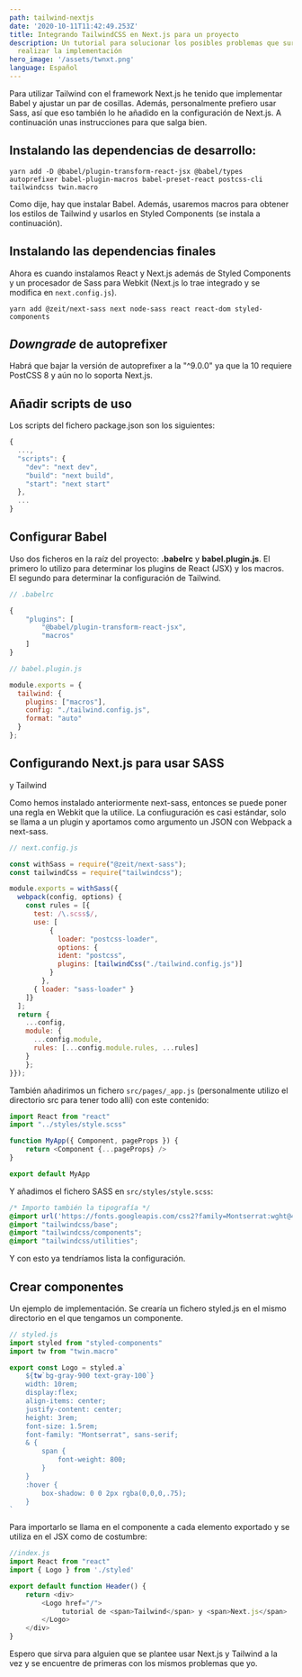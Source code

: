```yaml
---
path: tailwind-nextjs
date: '2020-10-11T11:42:49.253Z'
title: Integrando TailwindCSS en Next.js para un proyecto
description: Un tutorial para solucionar los posibles problemas que surjan al
  realizar la implementación
hero_image: '/assets/twnxt.png'
language: Español
---
```


Para utilizar Tailwind con el framework Next.js he tenido que implementar Babel y ajustar un par de cosillas. Además, personalmente prefiero usar Sass, así que eso también lo he añadido en la configuración de Next.js. A continuación unas instrucciones para que salga bien.

## Instalando las dependencias de desarrollo:

```yarn add -D @babel/plugin-transform-react-jsx @babel/types autoprefixer babel-plugin-macros babel-preset-react postcss-cli tailwindcss twin.macro```

Como dije, hay que instalar Babel. Además, usaremos macros para obtener los estilos de Tailwind y usarlos en Styled Components (se instala a continuación).

## Instalando las dependencias finales

Ahora es cuando instalamos React y Next.js además de Styled Components y un procesador de Sass para Webkit (Next.js lo trae integrado y se modifica en `next.config.js`).

```yarn add @zeit/next-sass next node-sass react react-dom styled-components```

## *Downgrade* de autoprefixer

Habrá que bajar la versión de autoprefixer a la "^9.0.0" ya que la 10 requiere PostCSS 8 y aún no lo soporta Next.js.

## Añadir scripts de uso

Los scripts del fichero package.json son los siguientes:

```js
{
  ...,
  "scripts": {
    "dev": "next dev",
    "build": "next build",
    "start": "next start"
  },
  ...
}
```

## Configurar Babel

Uso dos ficheros en la raíz del proyecto: **.babelrc** y **babel.plugin.js**. El primero lo utilizo para determinar los plugins de React (JSX) y los macros. El segundo para determinar la configuración de Tailwind.

```js
// .babelrc

{
    "plugins": [
        "@babel/plugin-transform-react-jsx",
        "macros"
    ]
}
```



```js
// babel.plugin.js

module.exports = {
  tailwind: {
    plugins: ["macros"],
    config: "./tailwind.config.js",
    format: "auto"
  }
};
```

## Configurando Next.js para usar SASS
 y Tailwind

Como hemos instalado anteriormente next-sass, entonces se puede poner una regla en Webkit que la utilice. La confiuguración es casi estándar, solo se llama a un plugin y aportamos como argumento un JSON con Webpack a next-sass.

```js
// next.config.js

const withSass = require("@zeit/next-sass");
const tailwindCss = require("tailwindcss");

module.exports = withSass({
  webpack(config, options) {
    const rules = [{
      test: /\.scss$/,
      use: [
          {
            loader: "postcss-loader",
            options: {
            ident: "postcss",
            plugins: [tailwindCss("./tailwind.config.js")]
          }
        },
      { loader: "sass-loader" }
    ]}
  ];
  return {
    ...config,
    module: { 
      ...config.module, 
      rules: [...config.module.rules, ...rules] 
    }
    };
}});
```

También añadirimos un fichero `src/pages/_app.js` (personalmente utilizo el directorio src para tener todo allí) con este contenido:

```js
import React from "react"
import "../styles/style.scss"

function MyApp({ Component, pageProps }) {
    return <Component {...pageProps} />
}

export default MyApp
```

Y añadimos el fichero SASS en `src/styles/style.scss`:

```css
/* Importo también la tipografía */
@import url('https://fonts.googleapis.com/css2?family=Montserrat:wght@400;800&display=swap');
@import "tailwindcss/base";
@import "tailwindcss/components"; 
@import "tailwindcss/utilities";
```

Y con esto ya tendríamos lista la configuración.

## Crear componentes

Un ejemplo de implementación. Se crearía un fichero styled.js en el mismo directorio en el que tengamos un componente. 

```js
// styled.js
import styled from "styled-components"
import tw from "twin.macro"

export const Logo = styled.a`
    ${tw`bg-gray-900 text-gray-100`}
    width: 10rem;
    display:flex;
    align-items: center;
    justify-content: center;
    height: 3rem;
    font-size: 1.5rem;
    font-family: "Montserrat", sans-serif;
    & {
        span {
            font-weight: 800;
        }
    }
    :hover {
        box-shadow: 0 0 2px rgba(0,0,0,.75);
    }
`
```

Para importarlo se llama en el componente a cada elemento exportado y se utiliza en el JSX como de costumbre:

```js
//index.js
import React from "react"
import { Logo } from './styled'

export default function Header() {
    return <div>
        <Logo href="/">
             tutorial de <span>Tailwind</span> y <span>Next.js</span>
        </Logo>
    </div>
}
```

Espero que sirva para alguien que se plantee usar Next.js y Tailwind a la vez y se encuentre de primeras con los mismos problemas que yo.